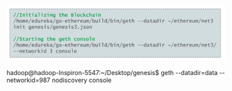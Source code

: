 ![](/assets/import5.png)

hadoop@hadoop-Inspiron-5547:~/Desktop/genesis$ geth --datadir=data --networkid=987 nodiscovery console



